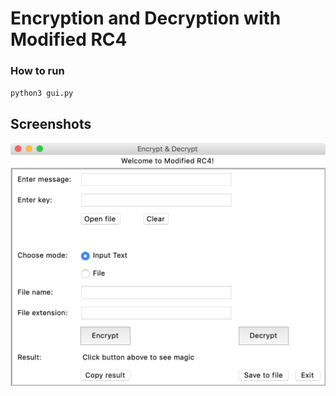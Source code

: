 # Encryption and Decryption with Modified RC4

### How to run
`python3 gui.py`

## Screenshots
![UI](UserInterface.png "User Interface")